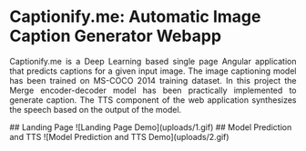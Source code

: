 # Captionify.me: Automatic Image Caption Generator Webapp
<p style="text-align:justify">Captionify.me is a Deep Learning based single page Angular application that predicts captions for a given input image. The image captioning model has been trained on MS-COCO 2014 training dataset. In this project the Merge encoder-decoder model has been practically implemented to generate caption. The TTS component of the web application synthesizes the speech based on the output of the model.
</p>
## Landing Page
![Landing Page Demo](uploads/1.gif)
## Model Prediction and TTS
![Model Prediction and TTS Demo](uploads/2.gif)
